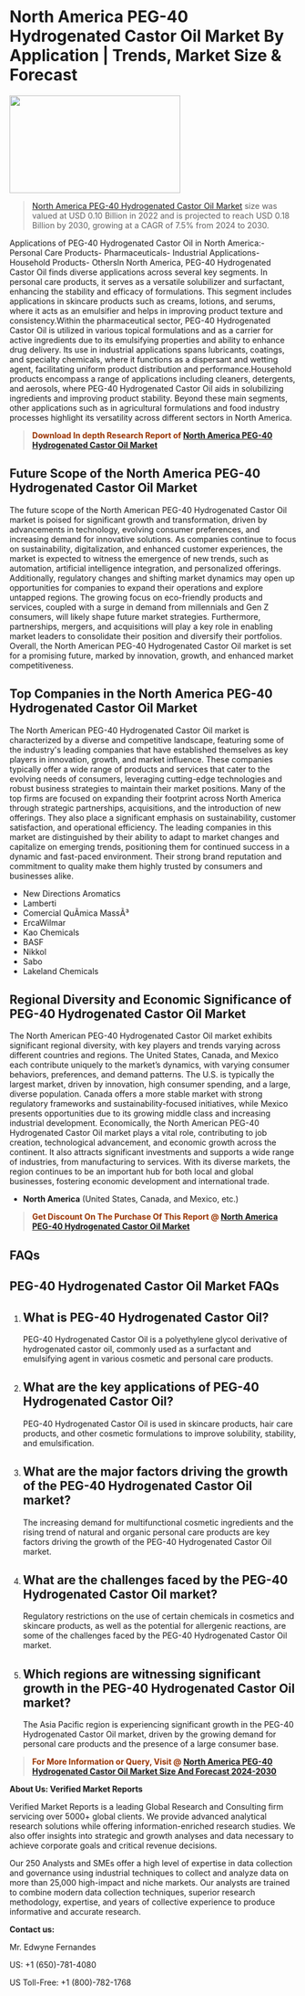 <p><h1>North America PEG-40 Hydrogenated Castor Oil Market By Application | Trends, Market Size & Forecast</h1><p><img class="aligncenter size-medium wp-image-105565" src="https://ffe5etoiles.com/wp-content/uploads/2025/01/MST7-300x171.png" alt="" width="300" height="171" /></p><blockquote><p><a href="https://www.verifiedmarketreports.com/download-sample/?rid=373654&utm_source=Github-NA&utm_medium=389" target="_blank">North America PEG-40 Hydrogenated Castor Oil Market</a> size was valued at USD 0.10 Billion in 2022 and is projected to reach USD 0.18 Billion by 2030, growing at a CAGR of 7.5% from 2024 to 2030.</p></blockquote>Applications of PEG-40 Hydrogenated Castor Oil in North America:- Personal Care Products- Pharmaceuticals- Industrial Applications- Household Products- OthersIn North America, PEG-40 Hydrogenated Castor Oil finds diverse applications across several key segments. In personal care products, it serves as a versatile solubilizer and surfactant, enhancing the stability and efficacy of formulations. This segment includes applications in skincare products such as creams, lotions, and serums, where it acts as an emulsifier and helps in improving product texture and consistency.Within the pharmaceutical sector, PEG-40 Hydrogenated Castor Oil is utilized in various topical formulations and as a carrier for active ingredients due to its emulsifying properties and ability to enhance drug delivery. Its use in industrial applications spans lubricants, coatings, and specialty chemicals, where it functions as a dispersant and wetting agent, facilitating uniform product distribution and performance.Household products encompass a range of applications including cleaners, detergents, and aerosols, where PEG-40 Hydrogenated Castor Oil aids in solubilizing ingredients and improving product stability. Beyond these main segments, other applications such as in agricultural formulations and food industry processes highlight its versatility across different sectors in North America.</p><blockquote><p><span style="color: #993300;"><strong>Download In depth Research Report of <a href="https://www.verifiedmarketreports.com/download-sample/?rid=373654&utm_source=Github-NA&utm_medium=389">North America PEG-40 Hydrogenated Castor Oil Market</a></strong></span></p></blockquote><h2>Future Scope of the North America PEG-40 Hydrogenated Castor Oil Market</h2><p>The future scope of the North American PEG-40 Hydrogenated Castor Oil market is poised for significant growth and transformation, driven by advancements in technology, evolving consumer preferences, and increasing demand for innovative solutions. As companies continue to focus on sustainability, digitalization, and enhanced customer experiences, the market is expected to witness the emergence of new trends, such as automation, artificial intelligence integration, and personalized offerings. Additionally, regulatory changes and shifting market dynamics may open up opportunities for companies to expand their operations and explore untapped regions. The growing focus on eco-friendly products and services, coupled with a surge in demand from millennials and Gen Z consumers, will likely shape future market strategies. Furthermore, partnerships, mergers, and acquisitions will play a key role in enabling market leaders to consolidate their position and diversify their portfolios. Overall, the North American PEG-40 Hydrogenated Castor Oil market is set for a promising future, marked by innovation, growth, and enhanced market competitiveness.</p><h2>Top Companies in the North America PEG-40 Hydrogenated Castor Oil Market</h2><p>The North American PEG-40 Hydrogenated Castor Oil market is characterized by a diverse and competitive landscape, featuring some of the industry's leading companies that have established themselves as key players in innovation, growth, and market influence. These companies typically offer a wide range of products and services that cater to the evolving needs of consumers, leveraging cutting-edge technologies and robust business strategies to maintain their market positions. Many of the top firms are focused on expanding their footprint across North America through strategic partnerships, acquisitions, and the introduction of new offerings. They also place a significant emphasis on sustainability, customer satisfaction, and operational efficiency. The leading companies in this market are distinguished by their ability to adapt to market changes and capitalize on emerging trends, positioning them for continued success in a dynamic and fast-paced environment. Their strong brand reputation and commitment to quality make them highly trusted by consumers and businesses alike.</p><p><ul><li>New Directions Aromatics </li><li> Lamberti </li><li> Comercial QuÃ­mica MassÃ³ </li><li> ErcaWilmar </li><li> Kao Chemicals </li><li> BASF </li><li> Nikkol </li><li> Sabo </li><li> Lakeland Chemicals</li></ul></p><h2>Regional Diversity and Economic Significance of PEG-40 Hydrogenated Castor Oil Market</h2><p>The North American PEG-40 Hydrogenated Castor Oil market exhibits significant regional diversity, with key players and trends varying across different countries and regions. The United States, Canada, and Mexico each contribute uniquely to the market’s dynamics, with varying consumer behaviors, preferences, and demand patterns. The U.S. is typically the largest market, driven by innovation, high consumer spending, and a large, diverse population. Canada offers a more stable market with strong regulatory frameworks and sustainability-focused initiatives, while Mexico presents opportunities due to its growing middle class and increasing industrial development. Economically, the North American PEG-40 Hydrogenated Castor Oil market plays a vital role, contributing to job creation, technological advancement, and economic growth across the continent. It also attracts significant investments and supports a wide range of industries, from manufacturing to services. With its diverse markets, the region continues to be an important hub for both local and global businesses, fostering economic development and international trade.</p><ul> <li><strong>North America</strong> (United States, Canada, and Mexico, etc.)</li></ul><blockquote><p><span style="color: #993300;"><strong>Get Discount On The Purchase Of This Report @ <a href="https://www.verifiedmarketreports.com/ask-for-discount/?rid=373654&utm_source=Github-NA&utm_medium=389">North America PEG-40 Hydrogenated Castor Oil Market</a></strong></span></p></blockquote><h2>FAQs</h2><p><h2>PEG-40 Hydrogenated Castor Oil Market FAQs</h1><ol> <li> <h2>What is PEG-40 Hydrogenated Castor Oil?</div><div></h2> <p>PEG-40 Hydrogenated Castor Oil is a polyethylene glycol derivative of hydrogenated castor oil, commonly used as a surfactant and emulsifying agent in various cosmetic and personal care products.</p> </li> <li> <h2>What are the key applications of PEG-40 Hydrogenated Castor Oil?</div><div></h2> <p>PEG-40 Hydrogenated Castor Oil is used in skincare products, hair care products, and other cosmetic formulations to improve solubility, stability, and emulsification.</p> </li> <li> <h2>What are the major factors driving the growth of the PEG-40 Hydrogenated Castor Oil market?</div><div></h2> <p>The increasing demand for multifunctional cosmetic ingredients and the rising trend of natural and organic personal care products are key factors driving the growth of the PEG-40 Hydrogenated Castor Oil market.</p> </li> <li> <h2>What are the challenges faced by the PEG-40 Hydrogenated Castor Oil market?</div><div></h2> <p>Regulatory restrictions on the use of certain chemicals in cosmetics and skincare products, as well as the potential for allergenic reactions, are some of the challenges faced by the PEG-40 Hydrogenated Castor Oil market.</p> </li> <li> <h2>Which regions are witnessing significant growth in the PEG-40 Hydrogenated Castor Oil market?</div><div></h2> <p>The Asia Pacific region is experiencing significant growth in the PEG-40 Hydrogenated Castor Oil market, driven by the growing demand for personal care products and the presence of a large consumer base.</p> </li></ol></body></html></p><blockquote><p><span style="color: #993300;"><strong>For More Information or Query, Visit @ <a href="https://www.verifiedmarketreports.com/product/peg-40-hydrogenated-castor-oil-market/">North America PEG-40 Hydrogenated Castor Oil Market Size And Forecast 2024-2030</a></strong></span></p></blockquote><p><strong>About Us: Verified Market Reports</strong></p><p>Verified Market Reports is a leading Global Research and Consulting firm servicing over 5000+ global clients. We provide advanced analytical research solutions while offering information-enriched research studies. We also offer insights into strategic and growth analyses and data necessary to achieve corporate goals and critical revenue decisions.</p><p>Our 250 Analysts and SMEs offer a high level of expertise in data collection and governance using industrial techniques to collect and analyze data on more than 25,000 high-impact and niche markets. Our analysts are trained to combine modern data collection techniques, superior research methodology, expertise, and years of collective experience to produce informative and accurate research.</p><p><strong>Contact us:</strong></p><p>Mr. Edwyne Fernandes</p><p>US: +1 (650)-781-4080</p><p>US Toll-Free: +1 (800)-782-1768</p>
